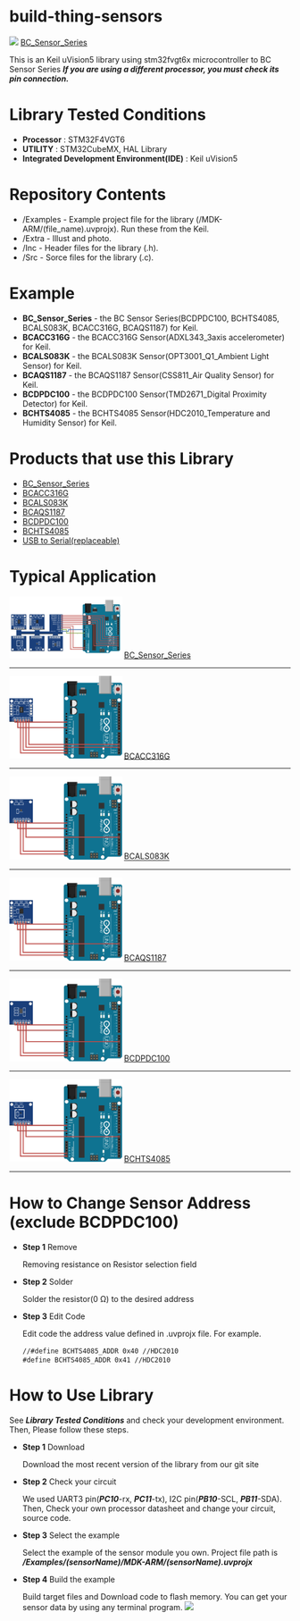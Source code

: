﻿# build-thing-sensors
<img src="Buildthing_sensors_for_ARM/Extra/photo/Front_BC_Sensor_Serise.png" width=40%>
<a href="http://www.devicemart.co.kr/1384726" rel="nofollow">BC_Sensor_Series</a>

This is an Keil uVision5 library using stm32fvgt6x microcontroller to BC Sensor Series
***If you are using a different processor, you must check its pin connection.***

# Library Tested Conditions
- **Processor** : STM32F4VGT6
- **UTILITY** : STM32CubeMX, HAL Library
- **Integrated Development Environment(IDE)** : Keil uVision5

# Repository Contents
- /Examples - Example project file for the library (/MDK-ARM/(file_name).uvprojx). Run these from the Keil.
- /Extra - Illust and photo.
- /Inc - Header files for the library (.h).
- /Src - Sorce files for the library (.c).

# Example
- **BC_Sensor_Series** - the BC Sensor Series(BCDPDC100, BCHTS4085, BCALS083K, BCACC316G, BCAQS1187) for Keil. 
- **BCACC316G** - the BCACC316G Sensor(ADXL343_3axis accelerometer) for Keil. 
- **BCALS083K** - the BCALS083K Sensor(OPT3001_Q1_Ambient Light Sensor) for Keil.
- **BCAQS1187** - the BCAQS1187 Sensor(CSS811_Air Quality Sensor) for Keil.
- **BCDPDC100** - the BCDPDC100 Sensor(TMD2671_Digital Proximity Detector) for Keil.
- **BCHTS4085** - the BCHTS4085 Sensor(HDC2010_Temperature and Humidity Sensor) for Keil.

# Products that use this Library
- <a href="http://www.devicemart.co.kr/1384726" rel="nofollow">BC_Sensor_Series</a>
- <a href="http://www.devicemart.co.kr/1384698" rel="nofollow">BCACC316G</a>
- <a href="http://www.devicemart.co.kr/1384700" rel="nofollow">BCALS083K</a>
- <a href="http://www.devicemart.co.kr/1384706" rel="nofollow">BCAQS1187</a>
- <a href="http://www.devicemart.co.kr/1384705" rel="nofollow">BCDPDC100</a>
- <a href="http://www.devicemart.co.kr/1384697" rel="nofollow">BCHTS4085</a>
- <a href="http://www.devicemart.co.kr/1376634" rel="nofollow">USB to Serial(replaceable)</a>

# Typical Application
 <img src="/Extra/illust/Wire_BC_Sensor_Series.png" width=40%>
 <a href="http://www.devicemart.co.kr/1384726" rel="nofollow">BC_Sensor_Series</a>
<hr/>
<img src="/Extra/illust/Wire_BCACC316G.png" width=40%>
<a href="http://www.devicemart.co.kr/1384698" rel="nofollow">BCACC316G</a>
<hr/>
<img src="/Extra/illust/Wire_BCALS083K.png" width=40%>
<a href="http://www.devicemart.co.kr/1384700" rel="nofollow">BCALS083K</a>
<hr/>
<img src="/Extra/illust/Wire_BCAQS1187.png" width=40%>
<a href="http://www.devicemart.co.kr/1384706" rel="nofollow">BCAQS1187</a>
<hr/>
<img src="/Extra/illust/Wire_BCDPDC100.png" width=40%>
<a href="http://www.devicemart.co.kr/1384706" rel="nofollow">BCDPDC100</a>
<hr/>
<img src="/Extra/illust/Wire_BCHTS4085.png" width=40%>
<a href="http://www.devicemart.co.kr/1384706" rel="nofollow">BCHTS4085</a>
<hr/>

# How to Change Sensor Address (exclude BCDPDC100)

 - **Step 1** Remove

   Removing resistance on  Resistor selection field
   
 - **Step 2** Solder

   Solder the resistor(0 Ω) to the desired address
   
 - **Step 3** Edit Code

   Edit code the address value defined in .uvprojx file.
   For example.   

    ```
    //#define BCHTS4085_ADDR 0x40 //HDC2010
    #define BCHTS4085_ADDR 0x41 //HDC2010
    ```


# How to Use Library

See ***Library Tested Conditions*** and check your development environment. Then, Please follow these steps.

- **Step 1** Download
 
  Download the most recent version of the library from our git site
  
 - **Step 2** Check your circuit
  
    We used UART3 pin(***PC10***-rx, ***PC11***-tx), I2C pin(***PB10***-SCL, ***PB11***-SDA). Then, Check your own processor datasheet and change your circuit, source code. 
 
- **Step 3** Select the example 
    
   Select the example of the sensor module you own. Project file path is ***/Examples/(sensorName)/MDK-ARM/(sensorName).uvprojx***

- **Step 4** Build the example

    Build target files and Download code to flash memory. You can get your sensor data by using any terminal program.
    <img src="/Extra/photo/Serial_Data.png" width=40%>

    



















